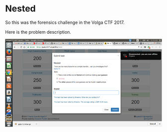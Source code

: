 <h1> Nested </h1>
So this was the forensics challenge in the Volga CTF 2017.

Here is the problem description.

![Problem 1 Description](img/nested_1.png)